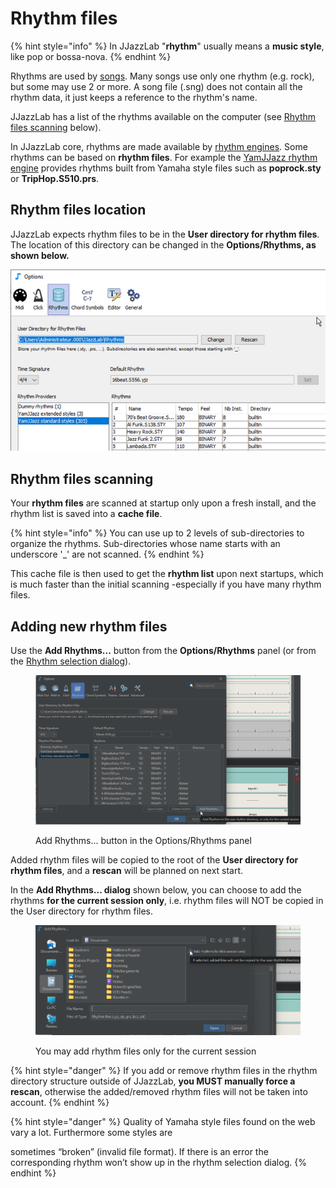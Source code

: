 # Rhythm files

{% hint style="info" %}
In JJazzLab "**rhythm**" usually means a **music style**, like pop or bossa-nova.
{% endhint %}

Rhythms are used by [songs](broken-reference). Many songs use only one rhythm (e.g. rock), but some may use 2 or more. A song file (.sng) does not contain all the rhythm data, it just keeps a reference to the rhythm's name.&#x20;

JJazzLab has a list of the rhythms available on the computer (see [Rhythm files scanning](rhythm-files.md#rhythm-files-scanning) below).&#x20;

In JJazzLab core, rhythms are made available by [rhythm engines](../rhythm-engines/overview.md). Some rhythms can be based on **rhythm files**. For example the [YamJJazz rhythm engine](../rhythm-engines/yamjjazz-rhythm-engine/) provides rhythms built from Yamaha style files such as **poprock.sty** or **TripHop.S510.prs**.

## Rhythm files location <a href="#rhythm-files-location" id="rhythm-files-location"></a>

JJazzLab expects rhythm files to be in the **User directory for rhythm files**. The location of this directory can be changed in the **Options/Rhythms, as shown below.**&#x20;

![](../.gitbook/assets/userdirforrhythmfiles.png)

## Rhythm files scanning <a href="#rhythm-files-scanning" id="rhythm-files-scanning"></a>

Your **rhythm files** are scanned at startup only upon a fresh install, and the rhythm list is saved into a **cache file**.

{% hint style="info" %}
You can use up to 2 levels of sub-directories to organize the rhythms. Sub-directories whose name starts with an underscore '\_' are not scanned.
{% endhint %}

This cache file is then used to get the **rhythm list** upon next startups, which is much faster than the initial scanning -especially if you have many rhythm files.&#x20;

## Adding new rhythm files <a href="#adding-new-rhythm-files" id="adding-new-rhythm-files"></a>

Use the **Add Rhythms...** button from the **Options/Rhythms** panel (or from the [Rhythm selection dialog](../editors/song-structure.md#change-rhythm-music-style)).

<figure><img src="../.gitbook/assets/2024-08-22 22_16_57-JJazzLab  4.1.0a.png" alt=""><figcaption><p>Add Rhythms... button in the Options/Rhythms panel</p></figcaption></figure>

Added rhythm files will be copied to the root of the **User directory for rhythm files**, and a **rescan** will be planned on next start.

In the **Add Rhythms... dialog** shown below, you can choose to add the rhythms **for the current session only**, i.e. rhythm files will NOT be copied in the User directory for rhythm files.

<figure><img src="../.gitbook/assets/2024-08-22 22_19_41-JJazzLab  4.1.0a.png" alt=""><figcaption><p>You may add rhythm files only for the current session</p></figcaption></figure>

{% hint style="danger" %}
If you add or remove rhythm files in the rhythm directory structure outside of JJazzLab, **you MUST manually force a rescan**, otherwise the added/removed rhythm files will not be taken into account.
{% endhint %}

{% hint style="danger" %}
Quality of Yamaha style files found on the web vary a lot. Furthermore some styles are&#x20;

sometimes “broken” (invalid file format). If there is an error the corresponding rhythm won’t show up in the rhythm selection dialog.
{% endhint %}
